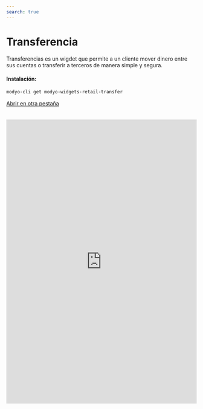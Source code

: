 ```yaml
---
search: true
---
```


# Transferencia

Transferencias es un wigdet que permite a un cliente mover dinero entre sus cuentas o transferir a terceros de manera simple y segura.

#### Instalación:

```bash
modyo-cli get modyo-widgets-retail-transfer
```

[Abrir en otra pestaña](https://widgets-es.modyo.com/personas/transferencia)

<iframe id="widgetFrame" src="https://widgets-es.modyo.com/personas/transferencia" width="100%"  frameBorder="0" style="min-height:750px;overflow:auto;margin-top:20px;"/>

Este widget se divide en funcionalidades para dos productos similares: Transferencia a Terceros y Transferencia entre Cuentas.

### Transferencia entre Cuentas

| Funcionalidad            | Descripción                                                                                                                                          |
| :----------------------- | :--------------------------------------------------------------------------------------------------------------------------------------------------- |
| Origen de transferencia  | Selecciona la cuenta corriente o vista desde la cual saldrá el monto de dinero a mover. Además, muestra el saldo disponible que se puede transferir. |
| Destino de transferencia | Selecciona la cuenta a la cual se moverá el dinero                                                                                                   |
| Programar transferencia  | Permite seleccionar na frecuencia de tiempo entre la cual se harán transferencias de un monto de dinero predeterminado.                              |
| Últimos movimientos      | Muestra todos los movimientos nacionales e internacionales que no están facturados.                                                                  |

### Transferencia a Terceros

| Funcionalidad      | Descripción                                                                                                                                                                                                    |
| ------------------ | -------------------------------------------------------------------------------------------------------------------------------------------------------------------------------------------------------------- |
| Cuenta de Origen   | Entrega información sobre la cuenta de la cual se realizará la transferencia, como número de cuenta y saldo disponible. Permite agendar movimientos hacia uno de los destinatarios registrados.                |
| Cuenta de Destino  | Permite seleccionar la cuenta que recibirá la transferencia realizada por el usuario. El cliente puede seleccionar un contacto ya registrado o agregar nuevos contactos.                                       |
| Mis Contactos      | Permite seleccionar la cuenta que recibirá la transferencia, entre las cuentas ya registradas por el cliente. Entrega un buscados para encontrar de manera ágil y rápida al destinatarios de la transferencia. |
| Nuevo Contacto     | Permite ingresar la información sobre un destinatario que no esté registrado en la cuenta del cliente. Incluye nombre, banco, tipo de cuenta, número de cuenta, RUT y correo electrónico del destinatario.     |
| Monto a transferir | Permite ingresar el monto que se transferirá hacia la cuenta del destinatario seleccionado.                                                                                                                    |

<script>

  export default {
    mounted() {

      function setIframeHeightCO(id, ht) {
          var ifrm = document.getElementById(id);
          if(ifrm) {
            ifrm.style.height = ht + 4 + "px";
          }
      }
      // iframed document sends its height using postMessage
      function handleDocHeightMsg(e) {
          // check origin
          if ( e.origin === 'https://widgets-es.modyo.com' ) {
              // parse data
              var data = JSON.parse( e.data );

              console.log('data:', data)
              // check data object
              if ( data['docHeight'] ) {
                  setIframeHeightCO( 'widgetFrame', data['docHeight'] );
              } else {
                  setIframeHeightCO( 'widgetFrame', 700 );
              }
          }
      }

      // assign message handler
      if ( window.addEventListener ) {
          window.addEventListener('message', handleDocHeightMsg, false);
      }
    }
  }

</script>
